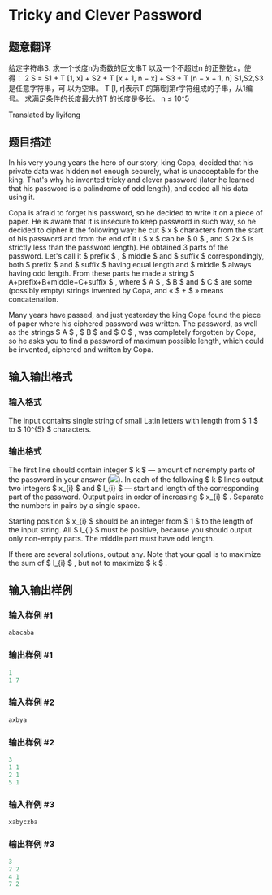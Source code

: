 # Tricky and Clever Password

## 题意翻译

给定字符串S. 求一个长度n为奇数的回文串T 以及一个不超过n 的正整数x，使得： 2 S = S1 + T [1, x] + S2 + T [x + 1, n − x] + S3 + T [n − x + 1, n] S1,S2,S3是任意字符串，可 以为空串。 T [l, r]表示T 的第l到第r字符组成的子串，从1编号。 求满足条件的长度最大的T 的长度是多长。 n ≤ 10^5

Translated by liyifeng

## 题目描述

In his very young years the hero of our story, king Copa, decided that his private data was hidden not enough securely, what is unacceptable for the king. That's why he invented tricky and clever password (later he learned that his password is a palindrome of odd length), and coded all his data using it.

Copa is afraid to forget his password, so he decided to write it on a piece of paper. He is aware that it is insecure to keep password in such way, so he decided to cipher it the following way: he cut $ x $ characters from the start of his password and from the end of it ( $ x $ can be $ 0 $ , and $ 2x $ is strictly less than the password length). He obtained 3 parts of the password. Let's call it $ prefix $ , $ middle $ and $ suffix $ correspondingly, both $ prefix $ and $ suffix $ having equal length and $ middle $ always having odd length. From these parts he made a string $ A+prefix+B+middle+C+suffix $ , where $ A $ , $ B $ and $ C $ are some (possibly empty) strings invented by Copa, and « $ + $ » means concatenation.

Many years have passed, and just yesterday the king Copa found the piece of paper where his ciphered password was written. The password, as well as the strings $ A $ , $ B $ and $ C $ , was completely forgotten by Copa, so he asks you to find a password of maximum possible length, which could be invented, ciphered and written by Copa.

## 输入输出格式

### 输入格式

The input contains single string of small Latin letters with length from $ 1 $ to $ 10^{5} $ characters.

### 输出格式

The first line should contain integer $ k $ — amount of nonempty parts of the password in your answer (![](https://cdn.luogu.com.cn/upload/vjudge_pic/CF30E/49cbd6dc77599182d92cfa2c7d962a3fbbf96901.png)). In each of the following $ k $ lines output two integers $ x_{i} $ and $ l_{i} $ — start and length of the corresponding part of the password. Output pairs in order of increasing $ x_{i} $ . Separate the numbers in pairs by a single space.

Starting position $ x_{i} $ should be an integer from $ 1 $ to the length of the input string. All $ l_{i} $ must be positive, because you should output only non-empty parts. The middle part must have odd length.

If there are several solutions, output any. Note that your goal is to maximize the sum of $ l_{i} $ , but not to maximize $ k $ .

## 输入输出样例

### 输入样例 #1

```cpp
abacaba

```
### 输出样例 #1

```cpp
1
1 7

```
### 输入样例 #2

```cpp
axbya

```
### 输出样例 #2

```cpp
3
1 1
2 1
5 1

```
### 输入样例 #3

```cpp
xabyczba

```
### 输出样例 #3

```cpp
3
2 2
4 1
7 2

```
